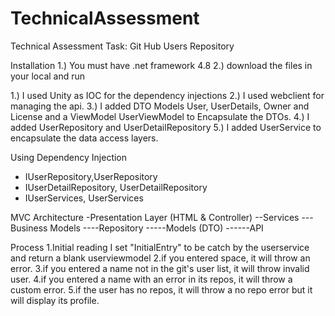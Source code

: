 # TechnicalAssessment
Technical Assessment Task: Git Hub Users Repository

Installation
1.) You must have .net framework 4.8
2.) download the files in your local and run


1.) I used Unity as IOC for the dependency injections
2.) I used webclient for managing the api.
3.) I added DTO Models User, UserDetails, Owner and License and a ViewModel UserViewModel to Encapsulate the DTOs.
4.) I added UserRepository and UserDetailRepository
5.) I added UserService to encapsulate the data access layers.

Using Dependency Injection
 - IUserRepository,UserRepository
 - IUserDetailRepository, UserDetailRepository
 - IUserServices,  UserServices

 MVC Architecture
 -Presentation Layer (HTML &  Controller)
 --Services
 ---Business Models
 ----Repository
 -----Models (DTO)
 ------API

 Process
 1.Initial reading I set "InitialEntry" to be catch by the userservice and return a blank userviewmodel
 2.if you entered space, it will throw an error.
 3.if you entered a name not in the git's user list, it will throw invalid user.
 4.if you entered a name with an error in its repos, it will throw a custom error.
 5.if the user has no  repos, it will throw a no repo error but it will display its profile.
